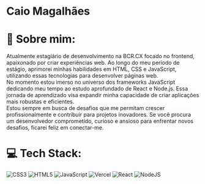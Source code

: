 <h1 align="left">Caio Magalhães</h1>

  # 💫 Sobre mim:
Atualmente estagiário de desenvolvimento na BCR.CX focado no frontend, apaixonado por criar experiências web. Ao longo do meu período de estágio, aprimorei minhas habilidades em HTML, CSS e JavaScript, utilizando essas tecnologias para desenvolver páginas web.<br>No momento estou imerso no universo dos frameworks JavaScript dedicando meu tempo ao estudo aprofundado de React e Node.js. Essa jornada de aprendizado visa expandir minha capacidade de criar aplicações mais robustas e eficientes.<br>Estou sempre em busca de desafios que me permitam crescer profissionalmente e contribuir para projetos inovadores. Se você procura um desenvolvedor comprometido, curioso e ansioso para enfrentar novos desafios, ficarei feliz em conectar-me.

# 💻 Tech Stack:
![CSS3](https://img.shields.io/badge/css3-%231572B6.svg?style=for-the-badge&logo=css3&logoColor=white) ![HTML5](https://img.shields.io/badge/html5-%23E34F26.svg?style=for-the-badge&logo=html5&logoColor=white) ![JavaScript](https://img.shields.io/badge/javascript-%23323330.svg?style=for-the-badge&logo=javascript&logoColor=%23F7DF1E) ![Vercel](https://img.shields.io/badge/vercel-%23000000.svg?style=for-the-badge&logo=vercel&logoColor=white) ![React](https://img.shields.io/badge/react-%2320232a.svg?style=for-the-badge&logo=react&logoColor=%2361DAFB) ![NodeJS](https://img.shields.io/badge/node.js-6DA55F?style=for-the-badge&logo=node.js&logoColor=white)
<!-- Proudly created with GPRM ( https://gprm.itsvg.in ) -->
